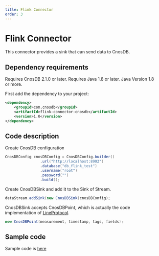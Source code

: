 ```yaml
---
title: Flink Connector
order: 3
---
```


# Flink Connector

This connector provides a sink that can send data to CnosDB.

## Dependency requirements

Requires CnosDB 2.1.0 or later.
Requires Java 1.8 or later.
Java Version 1.8 or more.

First add the dependency to your project:

```xml
<dependency>
    <groupId>com.cnosdb</groupId>
    <artifactId>flink-connector-cnosdb</artifactId>
    <version>1.0</version>
</dependency>
```

## Code description

Create CnosDB configuration

```java
CnosDBConfig cnosDBConfig = CnosDBConfig.builder()
                .url("http://localhost:8902")
                .database("db_flink_test")
                .username("root")
                .password("")
                .build();
```

Create CnosDBSink and add it to the Sink of Stream.

```java
dataStream.addSink(new CnosDBSink(cnosDBConfig);
```

CnosDBSink accepts CnosDBPoint, which is actually the code implementation of [LineProtocol](https://docs.influxdata.com/influxdb/v1.8/write_protocols/line_protocol_tutorial/).

```java
new CnosDBPoint(measurement, timestamp, tags, fields);
```

## Sample code

Sample code is [here](https://github.com/cnosdb/flink-connector-cnosdb/blob/main/src/examples/src/main/java/org/apache/flink/streaming/examples/cnosdb/CnosDBSinkExample.java)
